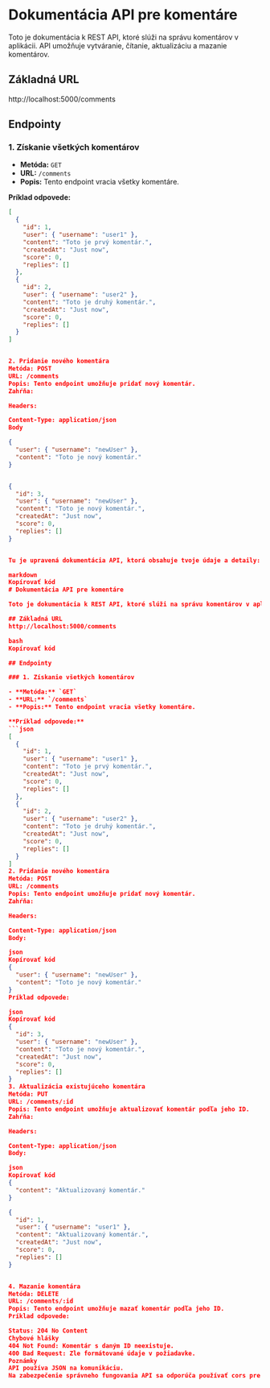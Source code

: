 # Dokumentácia API pre komentáre

Toto je dokumentácia k REST API, ktoré slúži na správu komentárov v aplikácii. API umožňuje vytváranie, čítanie, aktualizáciu a mazanie komentárov.

## Základná URL

http://localhost:5000/comments

## Endpointy

### 1. Získanie všetkých komentárov

- **Metóda:** `GET`
- **URL:** `/comments`
- **Popis:** Tento endpoint vracia všetky komentáre.

**Príklad odpovede:**

````json
[
  {
    "id": 1,
    "user": { "username": "user1" },
    "content": "Toto je prvý komentár.",
    "createdAt": "Just now",
    "score": 0,
    "replies": []
  },
  {
    "id": 2,
    "user": { "username": "user2" },
    "content": "Toto je druhý komentár.",
    "createdAt": "Just now",
    "score": 0,
    "replies": []
  }
]


2. Pridanie nového komentára
Metóda: POST
URL: /comments
Popis: Tento endpoint umožňuje pridať nový komentár.
Zahŕňa:

Headers:

Content-Type: application/json
Body

{
  "user": { "username": "newUser" },
  "content": "Toto je nový komentár."
}


{
  "id": 3,
  "user": { "username": "newUser" },
  "content": "Toto je nový komentár.",
  "createdAt": "Just now",
  "score": 0,
  "replies": []
}


Tu je upravená dokumentácia API, ktorá obsahuje tvoje údaje a detaily:

markdown
Kopírovať kód
# Dokumentácia API pre komentáre

Toto je dokumentácia k REST API, ktoré slúži na správu komentárov v aplikácii. API umožňuje vytváranie, čítanie, aktualizáciu a mazanie komentárov.

## Základná URL
http://localhost:5000/comments

bash
Kopírovať kód

## Endpointy

### 1. Získanie všetkých komentárov

- **Metóda:** `GET`
- **URL:** `/comments`
- **Popis:** Tento endpoint vracia všetky komentáre.

**Príklad odpovede:**
```json
[
  {
    "id": 1,
    "user": { "username": "user1" },
    "content": "Toto je prvý komentár.",
    "createdAt": "Just now",
    "score": 0,
    "replies": []
  },
  {
    "id": 2,
    "user": { "username": "user2" },
    "content": "Toto je druhý komentár.",
    "createdAt": "Just now",
    "score": 0,
    "replies": []
  }
]
2. Pridanie nového komentára
Metóda: POST
URL: /comments
Popis: Tento endpoint umožňuje pridať nový komentár.
Zahŕňa:

Headers:

Content-Type: application/json
Body:

json
Kopírovať kód
{
  "user": { "username": "newUser" },
  "content": "Toto je nový komentár."
}
Príklad odpovede:

json
Kopírovať kód
{
  "id": 3,
  "user": { "username": "newUser" },
  "content": "Toto je nový komentár.",
  "createdAt": "Just now",
  "score": 0,
  "replies": []
}
3. Aktualizácia existujúceho komentára
Metóda: PUT
URL: /comments/:id
Popis: Tento endpoint umožňuje aktualizovať komentár podľa jeho ID.
Zahŕňa:

Headers:

Content-Type: application/json
Body:

json
Kopírovať kód
{
  "content": "Aktualizovaný komentár."
}

{
  "id": 1,
  "user": { "username": "user1" },
  "content": "Aktualizovaný komentár.",
  "createdAt": "Just now",
  "score": 0,
  "replies": []
}


4. Mazanie komentára
Metóda: DELETE
URL: /comments/:id
Popis: Tento endpoint umožňuje mazať komentár podľa jeho ID.
Príklad odpovede:

Status: 204 No Content
Chybové hlášky
404 Not Found: Komentár s daným ID neexistuje.
400 Bad Request: Zle formátované údaje v požiadavke.
Poznámky
API používa JSON na komunikáciu.
Na zabezpečenie správneho fungovania API sa odporúča používať cors pre umožnenie prístupu z iných domén.
````
